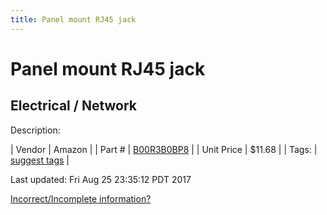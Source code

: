 ```yaml
---
title: Panel mount RJ45 jack
---
```


# Panel mount RJ45 jack
## Electrical / Network
Description: 	 

| Vendor | Amazon | 
| Part # | [B00R3B0BP8](https://www.amazon.com/gp/product/B00R3B0BP8/ref=oh_aui_detailpage_o00_s00?ie=UTF8&psc=1) | 
| Unit Price | $11.68 | 
| Tags: | [suggest tags](https://docs.google.com/forms/d/e/1FAIpQLSeWyY8v3RgOty-MyWmh9U0iivNYN_molChYyS-0U-o-kOAv_g/viewform) | 

Last updated: Fri Aug 25 23:35:12 PDT 2017

 [Incorrect/Incomplete information?](https://docs.google.com/forms/d/e/1FAIpQLSeWyY8v3RgOty-MyWmh9U0iivNYN_molChYyS-0U-o-kOAv_g/viewform)
